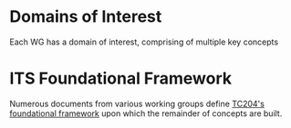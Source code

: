 # Domains of Interest
Each WG has a domain of interest, comprising of multiple key concepts

# ITS Foundational Framework
Numerous documents from various working groups define [TC204's foundational framework](yc204-standards-main-page.md) upon which the remainder of concepts are built.

